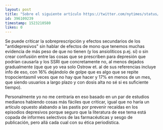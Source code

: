 ```yaml
---
layout: post
title: "Sobre el siguiente artículo https://twitter.com/nytimes/status/983000784680964097?s=19 ¿qué opinión tiene?"
id: 396109239
timestamp: 1523210580
likes: 0
---
```


 Se puede criticar la sobreprescripción y efectos secundarios de los "antidepresivos" sin hablar de efectos de mono que tenemos muchas evidencia de más peso de que no tienen (y los ansiolíticos p.ej. sí) o sin crear confusión entre las cosas que se prescriben para depresión que podrían causarla y los SSRI que concretamente no, al menos dejados gradualmente (que que yo vea solo Ostrow et. al de sus referencias incluye info de eso, con 16% dejándolo de golpe que es algo que se repite tropocientasmil veces que no hay que hacer y 17% en menos de un mes, que siendo usuarios a largo plazo y con dosis alta no sé si es suficiente tiempo).

Personalmente yo no me centraría en eso basado en un par de estudios medianos habiendo cosas más fáciles que criticar, igual que no haría un artículo opuesto alabando a las pastis por prevenir recaídas en los episodios depresivos porque seguro que la literatura de ese tema está copada de informes selectivos de las farmacéuticas y sesgo de publicación, pero allá cada cual con su ética periodística.